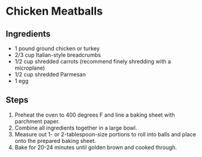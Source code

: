 # Chicken Meatballs

## Ingredients
- 1 pound ground chicken or turkey
- 2/3 cup Italian-style breadcrumbs
- 1/2 cup shredded carrots (recommend finely shredding with a microplane)
- 1/2 cup shredded Parmesan
- 1 egg

## Steps
1. Preheat the oven to 400 degrees F and line a baking sheet with parchment paper.
2. Combine all ingredients together in a large bowl.
3. Measure out 1- or 2-tablespoon-size portions to roll into balls and place onto the prepared baking sheet.
4. Bake for 20-24 minutes until golden brown and cooked through.
